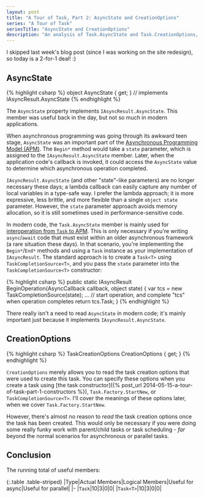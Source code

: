 ```yaml
---
layout: post
title: "A Tour of Task, Part 2: AsyncState and CreationOptions"
series: "A Tour of Task"
seriesTitle: "AsyncState and CreationOptions"
description: "An analysis of Task.AsyncState and Task.CreationOptions, and discussion of whether they should be used for asynchronous and/or parallel code."
---
```

I skipped last week's blog post (since I was working on the site redesign), so today is a 2-for-1 deal! :)

## AsyncState

{% highlight csharp %}
object AsyncState { get; } // implements IAsyncResult.AsyncState
{% endhighlight %}

The `AsyncState` property implements `IAsyncResult.AsyncState`. This member was useful back in the day, but not so much in modern applications.

When asynchronous programming was going through its awkward teen stage, `AsyncState` was an important part of the [Asynchronous Programming Model (APM)](http://msdn.microsoft.com/en-us/library/ms228963(v=vs.110).aspx). The `Begin*` method would take a `state` parameter, which is assigned to the `IAsyncResult.AsyncState` member. Later, when the application code's callback is invoked, it could access the `AsyncState` value to determine which asynchronous operation completed.

<div class="alert alert-info" markdown="1">
<i class="fa fa-hand-o-right fa-2x pull-left"></i>

`IAsyncResult.AsyncState` (and other "state"-like parameters) are no longer necessary these days; a lambda callback can easily capture any number of local variables in a type-safe way. I prefer the lambda approach; it is more expressive, less brittle, and more flexible than a single `object state` parameter. However, the `state` parameter approach avoids memory allocation, so it is still sometimes used in performance-sensitive code.
</div>

In modern code, the `Task.AsyncState` member is mainly used for [interoperation from `Task` to APM](http://msdn.microsoft.com/en-us/library/hh873178(v=vs.110).aspx#TapToApm). This is only necessary if you're writing `async`/`await` code that must exist within an older asynchronous framework (a rare situation these days). In that scenario, you're implementing the `Begin*`/`End*` methods and using a `Task` instance as your implementation of `IAsyncResult`. The standard approach is to create a `Task<T>` using `TaskCompletionSource<T>`, and you pass the `state` parameter into the `TaskCompletionSource<T>` constructor:

{% highlight csharp %}
public static IAsyncResult BeginOperation(AsyncCallback callback, object state)
{
    var tcs = new TaskCompletionSource<TResult>(state);
    ... // start operation, and complete "tcs" when operation completes
    return tcs.Task;
}
{% endhighlight %}

There really isn't a need to read `AsyncState` in modern code; it's mainly important just because it implements `IAsyncResult.AsyncState`.

## CreationOptions

{% highlight csharp %}
TaskCreationOptions CreationOptions { get; }
{% endhighlight %}

`CreationOptions` merely allows you to read the task creation options that were used to create this task. You can specify these options when you create a task using [the task constructor]({% post_url 2014-05-15-a-tour-of-task-part-1-constructors %}), `Task.Factory.StartNew`, or `TaskCompletionSource<T>`. I'll cover the meanings of these options later, when we cover `Task.Factory.StartNew`.

However, there's almost no reason to _read_ the task creation options once the task has been created. This would only be necessary if you were doing some really funky work with parent/child tasks or task scheduling - _far_ beyond the normal scenarios for asynchronous or parallel tasks.

## Conclusion

The running total of useful members:

<div class="panel panel-default" markdown="1">

{:.table .table-striped}
|Type|Actual Members|Logical Members|Useful for async|Useful for parallel|
|-
|`Task`|10|3|0|0|
|`Task<T>`|10|3|0|0|

</div>
